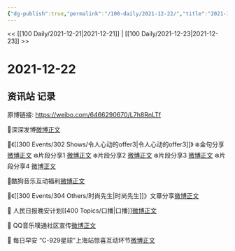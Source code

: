 ```yaml
---
{"dg-publish":true,"permalink":"/100-daily/2021-12-22/","title":"2021-12-22"}
---
```



<< [[100 Daily/2021-12-21\|2021-12-21]] | [[100 Daily/2021-12-23\|2021-12-23]] >>

# 2021-12-22

## 资讯站 记录

原博链接: https://weibo.com/6466290670/L7h8RnLTf

🌟深深发博[微博正文](https://m.weibo.cn/6466290670/4717304095443777)

🌟《[[300 Events/302 Shows/令人心动的offer3\|令人心动的offer3]]》
❄️金句分享[微博正文](https://m.weibo.cn/6466290670/4717220393911615)
❄️片段分享1 [微博正文](https://m.weibo.cn/6466290670/4717176965563210)
❄️片段分享2 [微博正文](https://m.weibo.cn/6466290670/4717312609093873)
❄️片段分享3 [微博正文](https://m.weibo.cn/6466290670/4717313104283349)
❄️片段分享4 [微博正文](https://m.weibo.cn/6466290670/4717313398412645)

🌟酷狗音乐互动福利[微博正文](https://m.weibo.cn/6466290670/4717299686185942)

🌟《[[300 Events/304 Others/时尚先生\|时尚先生]]》文章分享[微博正文](https://m.weibo.cn/6466290670/4717290760700814)

🌟 人民日报晚安计划[[400 Topics/口播\|口播]][微博正文](https://m.weibo.cn/6466290670/4717298366286887)

🌟 QQ音乐噗通社区宣传[微博正文](https://m.weibo.cn/6466290670/4717156878780093)

🌟 每日早安
“C-929星球”上海站惊喜互动环节[微博正文](https://m.weibo.cn/6466290670/4717124684088167)

